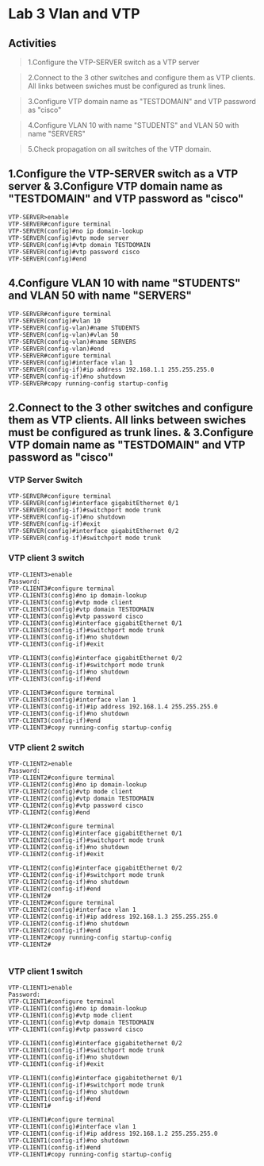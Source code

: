 # Lab 3 Vlan and VTP

## Activities
>1.Configure the VTP-SERVER switch as a VTP server

>2.Connect to the  3 other switches and configure them as VTP clients.
All links between swiches must be configured as trunk lines.

>3.Configure VTP domain name as "TESTDOMAIN" and VTP password as "cisco"

>4.Configure VLAN 10 with name "STUDENTS" and VLAN 50 with name "SERVERS"

>5.Check propagation on all switches of the VTP domain.

## 1.Configure the VTP-SERVER switch as a VTP server & 3.Configure VTP domain name as "TESTDOMAIN" and VTP password as "cisco"


```
VTP-SERVER>enable
VTP-SERVER#configure terminal
VTP-SERVER(config)#no ip domain-lookup
VTP-SERVER(config)#vtp mode server
VTP-SERVER(config)#vtp domain TESTDOMAIN
VTP-SERVER(config)#vtp password cisco
VTP-SERVER(config)#end
```
## 4.Configure VLAN 10 with name "STUDENTS" and VLAN 50 with name "SERVERS"

```
VTP-SERVER#configure terminal
VTP-SERVER(config)#vlan 10
VTP-SERVER(config-vlan)#name STUDENTS
VTP-SERVER(config-vlan)#vlan 50
VTP-SERVER(config-vlan)#name SERVERS
VTP-SERVER(config-vlan)#end
VTP-SERVER#configure terminal
VTP-SERVER(config)#interface vlan 1
VTP-SERVER(config-if)#ip address 192.168.1.1 255.255.255.0
VTP-SERVER(config-if)#no shutdown
VTP-SERVER#copy running-config startup-config
```

## 2.Connect to the  3 other switches and configure them as VTP clients. All links between swiches must be configured as trunk lines. & 3.Configure VTP domain name as "TESTDOMAIN" and VTP password as "cisco"

### VTP Server Switch

```
VTP-SERVER#configure terminal
VTP-SERVER(config)#interface gigabitEthernet 0/1
VTP-SERVER(config-if)#switchport mode trunk
VTP-SERVER(config-if)#no shutdown
VTP-SERVER(config-if)#exit
VTP-SERVER(config)#interface gigabitEthernet 0/2
VTP-SERVER(config-if)#switchport mode trunk
```

### VTP client 3 switch
```
VTP-CLIENT3>enable
Password:
VTP-CLIENT3#configure terminal
VTP-CLIENT3(config)#no ip domain-lookup
VTP-CLIENT3(config)#vtp mode client
VTP-CLIENT3(config)#vtp domain TESTDOMAIN
VTP-CLIENT3(config)#vtp password cisco
VTP-CLIENT3(config)#interface gigabitEthernet 0/1
VTP-CLIENT3(config-if)#switchport mode trunk
VTP-CLIENT3(config-if)#no shutdown
VTP-CLIENT3(config-if)#exit

VTP-CLIENT3(config)#interface gigabitEthernet 0/2
VTP-CLIENT3(config-if)#switchport mode trunk
VTP-CLIENT3(config-if)#no shutdown
VTP-CLIENT3(config-if)#end

VTP-CLIENT3#configure terminal
VTP-CLIENT3(config)#interface vlan 1
VTP-CLIENT3(config-if)#ip address 192.168.1.4 255.255.255.0
VTP-CLIENT3(config-if)#no shutdown
VTP-CLIENT3(config-if)#end
VTP-CLIENT3#copy running-config startup-config
```

### VTP client 2 switch
```
VTP-CLIENT2>enable
Password:
VTP-CLIENT2#configure terminal
VTP-CLIENT2(config)#no ip domain-lookup
VTP-CLIENT2(config)#vtp mode client
VTP-CLIENT2(config)#vtp domain TESTDOMAIN
VTP-CLIENT2(config)#vtp password cisco
VTP-CLIENT2(config)#end

VTP-CLIENT2#configure terminal
VTP-CLIENT2(config)#interface gigabitEthernet 0/1
VTP-CLIENT2(config-if)#switchport mode trunk
VTP-CLIENT2(config-if)#no shutdown
VTP-CLIENT2(config-if)#exit

VTP-CLIENT2(config)#interface gigabitEthernet 0/2
VTP-CLIENT2(config-if)#switchport mode trunk
VTP-CLIENT2(config-if)#no shutdown
VTP-CLIENT2(config-if)#end
VTP-CLIENT2#
VTP-CLIENT2#configure terminal
VTP-CLIENT2(config)#interface vlan 1
VTP-CLIENT2(config-if)#ip address 192.168.1.3 255.255.255.0
VTP-CLIENT2(config-if)#no shutdown
VTP-CLIENT2(config-if)#end
VTP-CLIENT2#copy running-config startup-config
VTP-CLIENT2#


```

### VTP client 1 switch
```
VTP-CLIENT1>enable
Password:
VTP-CLIENT1#configure terminal
VTP-CLIENT1(config)#no ip domain-lookup
VTP-CLIENT1(config)#vtp mode client
VTP-CLIENT1(config)#vtp domain TESTDOMAIN
VTP-CLIENT1(config)#vtp password cisco

VTP-CLIENT1(config)#interface gigabitethernet 0/2
VTP-CLIENT1(config-if)#switchport mode trunk
VTP-CLIENT1(config-if)#no shutdown
VTP-CLIENT1(config-if)#exit

VTP-CLIENT1(config)#interface gigabitethernet 0/1
VTP-CLIENT1(config-if)#switchport mode trunk
VTP-CLIENT1(config-if)#no shutdown
VTP-CLIENT1(config-if)#end
VTP-CLIENT1#

VTP-CLIENT1#configure terminal
VTP-CLIENT1(config)#interface vlan 1
VTP-CLIENT1(config-if)#ip address 192.168.1.2 255.255.255.0
VTP-CLIENT1(config-if)#no shutdown
VTP-CLIENT1(config-if)#end
VTP-CLIENT1#copy running-config startup-config

```
